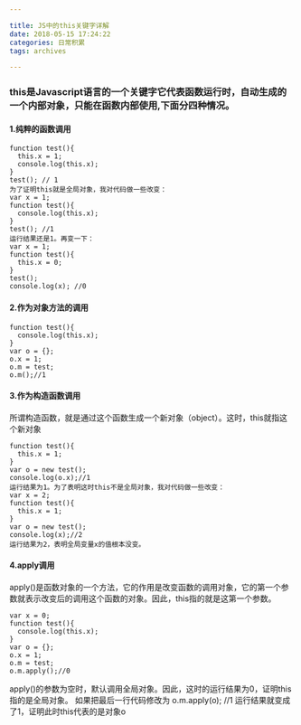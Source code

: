 ```yaml
---

title: JS中的this关键字详解
date: 2018-05-15 17:24:22
categories: 日常积累
tags: archives

---
```


### this是Javascript语言的一个关键字它代表函数运行时，自动生成的一个内部对象，只能在函数内部使用,下面分四种情况。
#### 1.纯粹的函数调用
<!--more-->
```
function test(){
  this.x = 1;
  console.log(this.x);
}
test(); // 1
为了证明this就是全局对象，我对代码做一些改变：
var x = 1;
function test(){
  console.log(this.x);
}
test(); //1
运行结果还是1。再变一下：
var x = 1;
function test(){
  this.x = 0;
}
test();
console.log(x); //0
```
#### 2.作为对象方法的调用
```
function test(){
  console.log(this.x);
}
var o = {};
o.x = 1;
o.m = test;
o.m();//1
```
#### 3.作为构造函数调用
所谓构造函数，就是通过这个函数生成一个新对象（object）。这时，this就指这个新对象
```
function test(){
  this.x = 1;
}
var o = new test();
console.log(o.x);//1
运行结果为1。为了表明这时this不是全局对象，我对代码做一些改变：
var x = 2;
function test(){
  this.x = 1;
}
var o = new test();
console.log(x);//2
运行结果为2，表明全局变量x的值根本没变。
```
#### 4.apply调用
apply()是函数对象的一个方法，它的作用是改变函数的调用对象，它的第一个参数就表示改变后的调用这个函数的对象。因此，this指的就是这第一个参数。
```
var x = 0;
function test(){
  console.log(this.x);
}
var o = {};
o.x = 1;
o.m = test;
o.m.apply();//0
```
apply()的参数为空时，默认调用全局对象。因此，这时的运行结果为0，证明this指的是全局对象。
如果把最后一行代码修改为
o.m.apply(o); //1
运行结果就变成了1，证明此时this代表的是对象o
